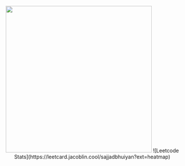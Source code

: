 <p align="center">
  <img src="https://wakatime.com/share/@sajjadbhuiyan/3a9da3e1-1ebd-4fb5-8b19-826b7a2c800e.svg" height="400"/>
  ![Leetcode Stats](https://leetcard.jacoblin.cool/sajjadbhuiyan?ext=heatmap)
</p>



